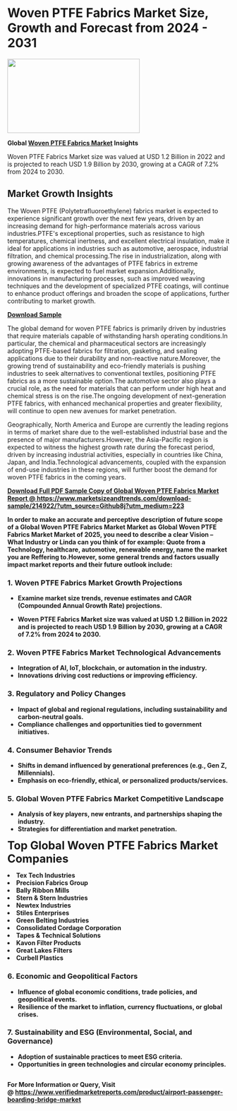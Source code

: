 <H1>Woven PTFE Fabrics Market Size, Growth and Forecast from 2024 - 2031</H1><img class="aligncenter size-medium wp-image-584254" src="https://thirdeyenews.in/wp-content/uploads/2024/09/Global-Market-Research-300x168.jpeg" alt="" width="300" height="168" /><p><strong>Global&nbsp;<a href="https://www.marketsizeandtrends.com/download-sample/214922/?utm_source=Github8j?utm_medium=223">Woven PTFE Fabrics Market</a> Insights</strong></p><p>Woven PTFE Fabrics Market size was valued at USD 1.2 Billion in 2022 and is projected to reach USD 1.9 Billion by 2030, growing at a CAGR of 7.2% from 2024 to 2030.</p><p><h2>Market Growth Insights</h2> <p>The Woven PTFE (Polytetrafluoroethylene) fabrics market is expected to experience significant growth over the next few years, driven by an increasing demand for high-performance materials across various industries.PTFE's exceptional properties, such as resistance to high temperatures, chemical inertness, and excellent electrical insulation, make it ideal for applications in industries such as automotive, aerospace, industrial filtration, and chemical processing.The rise in industrialization, along with growing awareness of the advantages of PTFE fabrics in extreme environments, is expected to fuel market expansion.Additionally, innovations in manufacturing processes, such as improved weaving techniques and the development of specialized PTFE coatings, will continue to enhance product offerings and broaden the scope of applications, further contributing to market growth.</p> <p><strong><a href="#">Download Sample</a></strong></p> <p>The global demand for woven PTFE fabrics is primarily driven by industries that require materials capable of withstanding harsh operating conditions.In particular, the chemical and pharmaceutical sectors are increasingly adopting PTFE-based fabrics for filtration, gasketing, and sealing applications due to their durability and non-reactive nature.Moreover, the growing trend of sustainability and eco-friendly materials is pushing industries to seek alternatives to conventional textiles, positioning PTFE fabrics as a more sustainable option.The automotive sector also plays a crucial role, as the need for materials that can perform under high heat and chemical stress is on the rise.The ongoing development of next-generation PTFE fabrics, with enhanced mechanical properties and greater flexibility, will continue to open new avenues for market penetration.<p>Geographically, North America and Europe are currently the leading regions in terms of market share due to the well-established industrial base and the presence of major manufacturers.However, the Asia-Pacific region is expected to witness the highest growth rate during the forecast period, driven by increasing industrial activities, especially in countries like China, Japan, and India.Technological advancements, coupled with the expansion of end-use industries in these regions, will further boost the demand for woven PTFE fabrics in the coming years.</p> <p><strong><a href="#"></p><p><span class=""><strong>Download Full PDF Sample Copy of Global Woven PTFE Fabrics Market Report</strong> @ <a href="https://www.marketsizeandtrends.com/download-sample/214922/?utm_source=Github8j?utm_medium=223" target="_blank">https://www.marketsizeandtrends.com/download-sample/214922/?utm_source=Github8j?utm_medium=223</a></span></p><p>In order to make an accurate and perceptive description of future scope of a Global&nbsp;Woven PTFE Fabrics Market Market as Global&nbsp;Woven PTFE Fabrics Market Market of 2025, you need to describe a clear Vision &ndash; What Industry or Linda can you think of for example: Quote from a Technology, healthcare, automotive, renewable energy, name the market you are Reffering to.However, some general trends and factors usually impact market reports and their future outlook include:</p><h3>1.&nbsp;<strong>Woven PTFE Fabrics Market Growth Projections</strong></h3><ul><li>Examine market size trends, revenue estimates and CAGR (Compounded Annual Growth Rate) projections.</li><li><p>Woven PTFE Fabrics Market size was valued at USD 1.2 Billion in 2022 and is projected to reach USD 1.9 Billion by 2030, growing at a CAGR of 7.2% from 2024 to 2030.</p></li></ul><h3>2.&nbsp;<strong>Woven PTFE Fabrics Market Technological Advancements</strong></h3><ul><li>Integration of AI, IoT, blockchain, or automation in the industry.</li><li>Innovations driving cost reductions or improving efficiency.</li></ul><h3>3.&nbsp;<strong>Regulatory and Policy Changes</strong></h3><ul><li>Impact of global and regional regulations, including sustainability and carbon-neutral goals.</li><li>Compliance challenges and opportunities tied to government initiatives.</li></ul><h3>4.&nbsp;<strong>Consumer Behavior Trends</strong></h3><ul><li>Shifts in demand influenced by generational preferences (e.g., Gen Z, Millennials).</li><li>Emphasis on eco-friendly, ethical, or personalized products/services.</li></ul><h3>5.&nbsp;<strong>Global Woven PTFE Fabrics Market Competitive Landscape</strong></h3><ul><li>Analysis of key players, new entrants, and partnerships shaping the industry.</li><li>Strategies for differentiation and market penetration.</li></ul><p data-pm-slice="1 1 []"><span style="color: inherit; font-family: inherit; font-size: 25px;">Top Global Woven PTFE Fabrics Market Companies</span></p><div class="" data-test-id=""><p><li>Tex Tech Industries</li><li> Precision Fabrics Group</li><li> Bally Ribbon Mills</li><li> Stern & Stern Industries</li><li> Newtex Industries</li><li> Stiles Enterprises</li><li> Green Belting Industries</li><li> Consolidated Cordage Corporation</li><li> Tapes & Technical Solutions</li><li> Kavon Filter Products</li><li> Great Lakes Filters</li><li> Curbell Plastics</li></p></div><h3>6.&nbsp;<strong>Economic and Geopolitical Factors</strong></h3><ul><li>Influence of global economic conditions, trade policies, and geopolitical events.</li><li>Resilience of the market to inflation, currency fluctuations, or global crises.</li></ul><h3>7.&nbsp;<strong>Sustainability and ESG (Environmental, Social, and Governance)</strong></h3><ul><li>Adoption of sustainable practices to meet ESG criteria.</li><li>Opportunities in green technologies and circular economy principles.</li></ul><h2><strong style="font-size: 14px;">For More Information or Query, Visit @&nbsp;</strong><a style="background-color: #ffffff; font-size: 14px;" href="https://www.marketsizeandtrends.com/report/woven-ptfe-fabrics-market/" target="_blank">https://www.verifiedmarketreports.com/product/airport-passenger-boarding-bridge-market</a></h2>